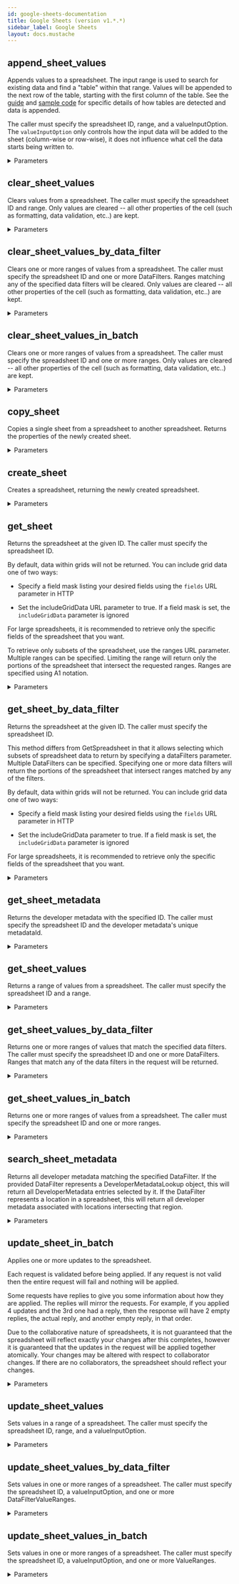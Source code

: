 ```yaml
---
id: google-sheets-documentation
title: Google Sheets (version v1.*.*)
sidebar_label: Google Sheets
layout: docs.mustache
---
```


## append_sheet_values

Appends values to a spreadsheet. The input range is used to search for
existing data and find a "table" within that range. Values will be
appended to the next row of the table, starting with the first column of
the table. See the
[guide](/sheets/api/guides/values#appending_values)
and
[sample code](/sheets/api/samples/writing#append_values)
for specific details of how tables are detected and data is appended.

The caller must specify the spreadsheet ID, range, and
a valueInputOption.  The `valueInputOption` only
controls how the input data will be added to the sheet (column-wise or
row-wise), it does not influence what cell the data starts being written
to.

<details><summary>Parameters</summary>

#### range (required)

The A1 notation of a range to search for a logical table of data.
Values will be appended after the last row of the table.

**Type:** string

#### spreadsheetId (required)

The ID of the spreadsheet to update.

**Type:** string

#### valueInputOption (required)

How the input data should be interpreted.

**Type:** string

**Potential values:** INPUT_VALUE_OPTION_UNSPECIFIED, RAW, USER_ENTERED

#### $body

Data within a range of the spreadsheet.

**Type:** object

#### includeValuesInResponse

Determines if the update response should include the values
of the cells that were appended. By default, responses
do not include the updated values.

**Type:** boolean

#### insertDataOption

How the input data should be inserted.

**Type:** string

**Potential values:** OVERWRITE, INSERT_ROWS

#### quotaUser

Available to use for quota purposes for server-side applications. Can be any arbitrary string assigned to a user, but should not exceed 40 characters.

**Type:** string

#### responseDateTimeRenderOption

Determines how dates, times, and durations in the response should be
rendered. This is ignored if response_value_render_option is
FORMATTED_VALUE.
The default dateTime render option is [DateTimeRenderOption.SERIAL_NUMBER].

**Type:** string

**Potential values:** SERIAL_NUMBER, FORMATTED_STRING

#### responseValueRenderOption

Determines how values in the response should be rendered.
The default render option is ValueRenderOption.FORMATTED_VALUE.

**Type:** string

**Potential values:** FORMATTED_VALUE, UNFORMATTED_VALUE, FORMULA

</details>

## clear_sheet_values

Clears values from a spreadsheet.
The caller must specify the spreadsheet ID and range.
Only values are cleared -- all other properties of the cell (such as
formatting, data validation, etc..) are kept.

<details><summary>Parameters</summary>

#### range (required)

The A1 notation of the values to clear.

**Type:** string

#### spreadsheetId (required)

The ID of the spreadsheet to update.

**Type:** string

#### $body

The request for clearing a range of values in a spreadsheet.

**Type:** object

#### quotaUser

Available to use for quota purposes for server-side applications. Can be any arbitrary string assigned to a user, but should not exceed 40 characters.

**Type:** string

</details>

## clear_sheet_values_by_data_filter

Clears one or more ranges of values from a spreadsheet.
The caller must specify the spreadsheet ID and one or more
DataFilters. Ranges matching any of the specified data
filters will be cleared.  Only values are cleared -- all other properties
of the cell (such as formatting, data validation, etc..) are kept.

<details><summary>Parameters</summary>

#### spreadsheetId (required)

The ID of the spreadsheet to update.

**Type:** string

#### $body

The request for clearing more than one range selected by a
DataFilter in a spreadsheet.

**Type:** object

#### quotaUser

Available to use for quota purposes for server-side applications. Can be any arbitrary string assigned to a user, but should not exceed 40 characters.

**Type:** string

</details>

## clear_sheet_values_in_batch

Clears one or more ranges of values from a spreadsheet.
The caller must specify the spreadsheet ID and one or more ranges.
Only values are cleared -- all other properties of the cell (such as
formatting, data validation, etc..) are kept.

<details><summary>Parameters</summary>

#### spreadsheetId (required)

The ID of the spreadsheet to update.

**Type:** string

#### $body

The request for clearing more than one range of values in a spreadsheet.

**Type:** object

#### quotaUser

Available to use for quota purposes for server-side applications. Can be any arbitrary string assigned to a user, but should not exceed 40 characters.

**Type:** string

</details>

## copy_sheet

Copies a single sheet from a spreadsheet to another spreadsheet.
Returns the properties of the newly created sheet.

<details><summary>Parameters</summary>

#### sheetId (required)

The ID of the sheet to copy.

**Type:** integer

#### spreadsheetId (required)

The ID of the spreadsheet containing the sheet to copy.

**Type:** string

#### $body

The request to copy a sheet across spreadsheets.

**Type:** object

#### quotaUser

Available to use for quota purposes for server-side applications. Can be any arbitrary string assigned to a user, but should not exceed 40 characters.

**Type:** string

</details>

## create_sheet

Creates a spreadsheet, returning the newly created spreadsheet.

<details><summary>Parameters</summary>

#### $body

Resource that represents a spreadsheet.

**Type:** object

#### quotaUser

Available to use for quota purposes for server-side applications. Can be any arbitrary string assigned to a user, but should not exceed 40 characters.

**Type:** string

</details>

## get_sheet

Returns the spreadsheet at the given ID.
The caller must specify the spreadsheet ID.

By default, data within grids will not be returned.
You can include grid data one of two ways:

* Specify a field mask listing your desired fields using the `fields` URL
parameter in HTTP

* Set the includeGridData
URL parameter to true.  If a field mask is set, the `includeGridData`
parameter is ignored

For large spreadsheets, it is recommended to retrieve only the specific
fields of the spreadsheet that you want.

To retrieve only subsets of the spreadsheet, use the
ranges URL parameter.
Multiple ranges can be specified.  Limiting the range will
return only the portions of the spreadsheet that intersect the requested
ranges. Ranges are specified using A1 notation.

<details><summary>Parameters</summary>

#### spreadsheetId (required)

The spreadsheet to request.

**Type:** string

#### includeGridData

True if grid data should be returned.
This parameter is ignored if a field mask was set in the request.

**Type:** boolean

#### quotaUser

Available to use for quota purposes for server-side applications. Can be any arbitrary string assigned to a user, but should not exceed 40 characters.

**Type:** string

#### ranges

The ranges to retrieve from the spreadsheet.

**Type:** array

</details>

## get_sheet_by_data_filter

Returns the spreadsheet at the given ID.
The caller must specify the spreadsheet ID.

This method differs from GetSpreadsheet in that it allows selecting
which subsets of spreadsheet data to return by specifying a
dataFilters parameter.
Multiple DataFilters can be specified.  Specifying one or
more data filters will return the portions of the spreadsheet that
intersect ranges matched by any of the filters.

By default, data within grids will not be returned.
You can include grid data one of two ways:

* Specify a field mask listing your desired fields using the `fields` URL
parameter in HTTP

* Set the includeGridData
parameter to true.  If a field mask is set, the `includeGridData`
parameter is ignored

For large spreadsheets, it is recommended to retrieve only the specific
fields of the spreadsheet that you want.

<details><summary>Parameters</summary>

#### spreadsheetId (required)

The spreadsheet to request.

**Type:** string

#### $body

The request for retrieving a Spreadsheet.

**Type:** object

#### fields

Selector specifying which fields to include in a partial response.

**Type:** string

#### quotaUser

Available to use for quota purposes for server-side applications. Can be any arbitrary string assigned to a user, but should not exceed 40 characters.

**Type:** string

</details>

## get_sheet_metadata

Returns the developer metadata with the specified ID.
The caller must specify the spreadsheet ID and the developer metadata's
unique metadataId.

<details><summary>Parameters</summary>

#### metadataId (required)

The ID of the developer metadata to retrieve.

**Type:** integer

#### spreadsheetId (required)

The ID of the spreadsheet to retrieve metadata from.

**Type:** string

#### quotaUser

Available to use for quota purposes for server-side applications. Can be any arbitrary string assigned to a user, but should not exceed 40 characters.

**Type:** string

</details>

## get_sheet_values

Returns a range of values from a spreadsheet.
The caller must specify the spreadsheet ID and a range.

<details><summary>Parameters</summary>

#### range (required)

The A1 notation of the values to retrieve.

**Type:** string

#### spreadsheetId (required)

The ID of the spreadsheet to retrieve data from.

**Type:** string

#### dateTimeRenderOption

How dates, times, and durations should be represented in the output.
This is ignored if value_render_option is
FORMATTED_VALUE.
The default dateTime render option is [DateTimeRenderOption.SERIAL_NUMBER].

**Type:** string

**Potential values:** SERIAL_NUMBER, FORMATTED_STRING

#### majorDimension

The major dimension that results should use.

For example, if the spreadsheet data is: `A1=1,B1=2,A2=3,B2=4`,
then requesting `range=A1:B2,majorDimension=ROWS` will return
`[[1,2],[3,4]]`,
whereas requesting `range=A1:B2,majorDimension=COLUMNS` will return
`[[1,3],[2,4]]`.

**Type:** string

**Potential values:** DIMENSION_UNSPECIFIED, ROWS, COLUMNS

#### quotaUser

Available to use for quota purposes for server-side applications. Can be any arbitrary string assigned to a user, but should not exceed 40 characters.

**Type:** string

#### valueRenderOption

How values should be represented in the output.
The default render option is ValueRenderOption.FORMATTED_VALUE.

**Type:** string

**Potential values:** FORMATTED_VALUE, UNFORMATTED_VALUE, FORMULA

</details>

## get_sheet_values_by_data_filter

Returns one or more ranges of values that match the specified data filters.
The caller must specify the spreadsheet ID and one or more
DataFilters.  Ranges that match any of the data filters in
the request will be returned.

<details><summary>Parameters</summary>

#### spreadsheetId (required)

The ID of the spreadsheet to retrieve data from.

**Type:** string

#### $body

The request for retrieving a range of values in a spreadsheet selected by a
set of DataFilters.

**Type:** object

#### quotaUser

Available to use for quota purposes for server-side applications. Can be any arbitrary string assigned to a user, but should not exceed 40 characters.

**Type:** string

</details>

## get_sheet_values_in_batch

Returns one or more ranges of values from a spreadsheet.
The caller must specify the spreadsheet ID and one or more ranges.

<details><summary>Parameters</summary>

#### spreadsheetId (required)

The ID of the spreadsheet to retrieve data from.

**Type:** string

#### dateTimeRenderOption

How dates, times, and durations should be represented in the output.
This is ignored if value_render_option is
FORMATTED_VALUE.
The default dateTime render option is [DateTimeRenderOption.SERIAL_NUMBER].

**Type:** string

**Potential values:** SERIAL_NUMBER, FORMATTED_STRING

#### majorDimension

The major dimension that results should use.

For example, if the spreadsheet data is: `A1=1,B1=2,A2=3,B2=4`,
then requesting `range=A1:B2,majorDimension=ROWS` will return
`[[1,2],[3,4]]`,
whereas requesting `range=A1:B2,majorDimension=COLUMNS` will return
`[[1,3],[2,4]]`.

**Type:** string

**Potential values:** DIMENSION_UNSPECIFIED, ROWS, COLUMNS

#### quotaUser

Available to use for quota purposes for server-side applications. Can be any arbitrary string assigned to a user, but should not exceed 40 characters.

**Type:** string

#### ranges

The A1 notation of the values to retrieve.

**Type:** array

#### valueRenderOption

How values should be represented in the output.
The default render option is ValueRenderOption.FORMATTED_VALUE.

**Type:** string

**Potential values:** FORMATTED_VALUE, UNFORMATTED_VALUE, FORMULA

</details>

## search_sheet_metadata

Returns all developer metadata matching the specified DataFilter.
If the provided DataFilter represents a DeveloperMetadataLookup object,
this will return all DeveloperMetadata entries selected by it. If the
DataFilter represents a location in a spreadsheet, this will return all
developer metadata associated with locations intersecting that region.

<details><summary>Parameters</summary>

#### spreadsheetId (required)

The ID of the spreadsheet to retrieve metadata from.

**Type:** string

#### $body

A request to retrieve all developer metadata matching the set of specified
criteria.

**Type:** object

#### quotaUser

Available to use for quota purposes for server-side applications. Can be any arbitrary string assigned to a user, but should not exceed 40 characters.

**Type:** string

</details>

## update_sheet_in_batch

Applies one or more updates to the spreadsheet.

Each request is validated before
being applied. If any request is not valid then the entire request will
fail and nothing will be applied.

Some requests have replies to
give you some information about how
they are applied. The replies will mirror the requests.  For example,
if you applied 4 updates and the 3rd one had a reply, then the
response will have 2 empty replies, the actual reply, and another empty
reply, in that order.

Due to the collaborative nature of spreadsheets, it is not guaranteed that
the spreadsheet will reflect exactly your changes after this completes,
however it is guaranteed that the updates in the request will be
applied together atomically. Your changes may be altered with respect to
collaborator changes. If there are no collaborators, the spreadsheet
should reflect your changes.

<details><summary>Parameters</summary>

#### spreadsheetId (required)

The spreadsheet to apply the updates to.

**Type:** string

#### $body

The request for updating any aspect of a spreadsheet.

**Type:** object

#### quotaUser

Available to use for quota purposes for server-side applications. Can be any arbitrary string assigned to a user, but should not exceed 40 characters.

**Type:** string

</details>

## update_sheet_values

Sets values in a range of a spreadsheet.
The caller must specify the spreadsheet ID, range, and
a valueInputOption.

<details><summary>Parameters</summary>

#### range (required)

The A1 notation of the values to update.

**Type:** string

#### spreadsheetId (required)

The ID of the spreadsheet to update.

**Type:** string

#### $body

Data within a range of the spreadsheet.

**Type:** object

#### includeValuesInResponse

Determines if the update response should include the values
of the cells that were updated. By default, responses
do not include the updated values.
If the range to write was larger than than the range actually written,
the response will include all values in the requested range (excluding
trailing empty rows and columns).

**Type:** boolean

#### quotaUser

Available to use for quota purposes for server-side applications. Can be any arbitrary string assigned to a user, but should not exceed 40 characters.

**Type:** string

#### responseDateTimeRenderOption

Determines how dates, times, and durations in the response should be
rendered. This is ignored if response_value_render_option is
FORMATTED_VALUE.
The default dateTime render option is [DateTimeRenderOption.SERIAL_NUMBER].

**Type:** string

**Potential values:** SERIAL_NUMBER, FORMATTED_STRING

#### responseValueRenderOption

Determines how values in the response should be rendered.
The default render option is ValueRenderOption.FORMATTED_VALUE.

**Type:** string

**Potential values:** FORMATTED_VALUE, UNFORMATTED_VALUE, FORMULA

#### valueInputOption

How the input data should be interpreted.

**Type:** string

**Potential values:** INPUT_VALUE_OPTION_UNSPECIFIED, RAW, USER_ENTERED

</details>

## update_sheet_values_by_data_filter

Sets values in one or more ranges of a spreadsheet.
The caller must specify the spreadsheet ID,
a valueInputOption, and one or more
DataFilterValueRanges.

<details><summary>Parameters</summary>

#### spreadsheetId (required)

The ID of the spreadsheet to update.

**Type:** string

#### $body

The request for updating more than one range of values in a spreadsheet.

**Type:** object

#### quotaUser

Available to use for quota purposes for server-side applications. Can be any arbitrary string assigned to a user, but should not exceed 40 characters.

**Type:** string

</details>

## update_sheet_values_in_batch

Sets values in one or more ranges of a spreadsheet.
The caller must specify the spreadsheet ID,
a valueInputOption, and one or more
ValueRanges.

<details><summary>Parameters</summary>

#### spreadsheetId (required)

The ID of the spreadsheet to update.

**Type:** string

#### $body

The request for updating more than one range of values in a spreadsheet.

**Type:** object

#### quotaUser

Available to use for quota purposes for server-side applications. Can be any arbitrary string assigned to a user, but should not exceed 40 characters.

**Type:** string

</details>

